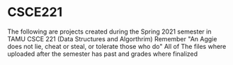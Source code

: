 # CSCE221
The following are projects created during the Spring 2021 semester in TAMU CSCE 221 (Data Structures and Algorthrim) Remember "An Aggie does not lie, cheat or steal, or tolerate those who do"
All of The files where uploaded after the semester has past and grades where finalized

